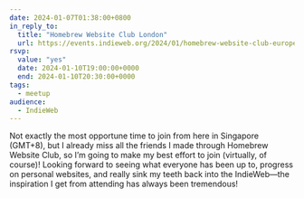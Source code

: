 ```yaml
---
date: 2024-01-07T01:38:00+0800
in_reply_to:
  title: "Homebrew Website Club London"
  url: https://events.indieweb.org/2024/01/homebrew-website-club-europe-london-rQqpkGEHxs88
rsvp:
  value: "yes"
  date: 2024-01-10T19:00:00+0000
  end: 2024-01-10T20:30:00+0000
tags:
  - meetup
audience:
  - IndieWeb
---
```


Not exactly the most opportune time to join from here in Singapore (GMT+8), but I already miss all the friends I made through Homebrew Website Club, so I’m going to make my best effort to join (virtually, of course)! Looking forward to seeing what everyone has been up to, progress on personal websites, and really sink my teeth back into the IndieWeb—the inspiration I get from attending has always been tremendous!
